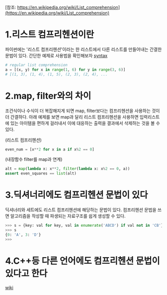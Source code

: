 
[참조: https://en.wikipedia.org/wiki/List_comprehension](https://en.wikipedia.org/wiki/List_comprehension)

1.리스트 컴프리헨션이란
==========================
파이썬에는 '리스트 컴프리헨션'이라는 한 리스트에서 다른 리스트를 만들어내는 간결한 문법이 있다.
간단한 예제로 사용법을 확인해보자
[syntax](./list_comprehension_syntax.svg)
~~~python
# regular list comprehension
a = [(x, y) for x in range(1, 6) for y in range(3, 6)]
# [(1, 3), (1, 4), (1, 5), (2, 3), (2, 4), ...
~~~


2.map, filter와의 차이
========================
조건식이나 수식이 더 복잡해지게 되면 map, filter보다는 컴프리헨션을 사용하는 것이 더 간결하다.
아래 예제를 보면 map과 달리 리스트 컴프리헨션을 사용하면 입력리스트에 있는 아이템을 편하게 걸러내서 이에 대응하는 출력을 결과에서 삭제하는 것을 볼 수 있다.

(리스트 컴프리헨션)
~~~python
even_num = [x**2 for x in a if x%2 == 0]
~~~

(내장함수 filter를 map과 연계)
~~~python
alt = map(lambda x: x**2, filter(lambda x: x%2 == 0, a))
assert even_squares == list(alt)
~~~


3.딕셔너리에도 컴프리헨션 문법이 있다
=======================================
딕셔너리와 세트에도 리스트 컴프리헨션에 해당하는 문법이 있다.
컴프리헨션 문법을 쓰면 알고리즘을 작성할 때 파생되는 자료구조를 쉽게 생성할 수 있다.
~~~python
>>> s = {key: val for key, val in enumerate('ABCD') if val not in 'CB'}
>>> s
{0: 'A', 3: 'D'}
>>>
~~~


4.C++등 다른 언어에도 컴프리헨션 문법이 있다고 한다
=====================================================
[wiki](https://en.wikipedia.org/wiki/List_comprehension)
